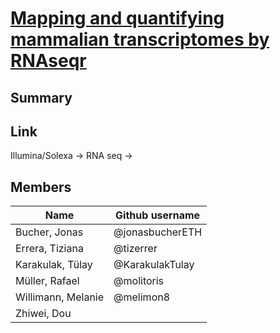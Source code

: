 # [Mapping and quantifying mammalian transcriptomes by RNAseqr](https://www.nature.com/articles/nmeth.1226)

## Summary


## Link

Illumina/Solexa -> RNA seq ->


## Members

| Name               | Github username |
|--------------------|-----------------|
| Bucher, Jonas      | @jonasbucherETH |
| Errera, Tiziana    | @tizerrer       |
| Karakulak, Tülay   | @KarakulakTulay |
| Müller, Rafael     | @molitoris      |
| Willimann, Melanie | @melimon8       |
| Zhiwei, Dou        |                 |
